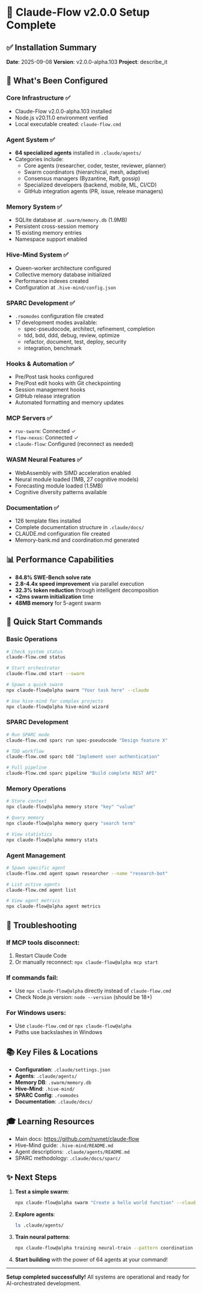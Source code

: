 # 🎉 Claude-Flow v2.0.0 Setup Complete

## ✅ Installation Summary

**Date**: 2025-09-08
**Version**: v2.0.0-alpha.103
**Project**: describe_it

## 🚀 What's Been Configured

### **Core Infrastructure** ✅
- Claude-Flow v2.0.0-alpha.103 installed
- Node.js v20.11.0 environment verified
- Local executable created: `claude-flow.cmd`

### **Agent System** ✅
- **64 specialized agents** installed in `.claude/agents/`
- Categories include:
  - Core agents (researcher, coder, tester, reviewer, planner)
  - Swarm coordinators (hierarchical, mesh, adaptive)
  - Consensus managers (Byzantine, Raft, gossip)
  - Specialized developers (backend, mobile, ML, CI/CD)
  - GitHub integration agents (PR, issue, release managers)

### **Memory System** ✅
- SQLite database at `.swarm/memory.db` (1.9MB)
- Persistent cross-session memory
- 15 existing memory entries
- Namespace support enabled

### **Hive-Mind System** ✅
- Queen-worker architecture configured
- Collective memory database initialized
- Performance indexes created
- Configuration at `.hive-mind/config.json`

### **SPARC Development** ✅
- `.roomodes` configuration file created
- 17 development modes available:
  - spec-pseudocode, architect, refinement, completion
  - tdd, bdd, ddd, debug, review, optimize
  - refactor, document, test, deploy, security
  - integration, benchmark

### **Hooks & Automation** ✅
- Pre/Post task hooks configured
- Pre/Post edit hooks with Git checkpointing
- Session management hooks
- GitHub release integration
- Automated formatting and memory updates

### **MCP Servers** ✅
- `ruv-swarm`: Connected ✓
- `flow-nexus`: Connected ✓
- `claude-flow`: Configured (reconnect as needed)

### **WASM Neural Features** ✅
- WebAssembly with SIMD acceleration enabled
- Neural module loaded (1MB, 27 cognitive models)
- Forecasting module loaded (1.5MB)
- Cognitive diversity patterns available

### **Documentation** ✅
- 126 template files installed
- Complete documentation structure in `.claude/docs/`
- CLAUDE.md configuration file created
- Memory-bank.md and coordination.md generated

## 📊 Performance Capabilities

- **84.8% SWE-Bench solve rate**
- **2.8-4.4x speed improvement** via parallel execution
- **32.3% token reduction** through intelligent decomposition
- **<2ms swarm initialization** time
- **48MB memory** for 5-agent swarm

## 🎯 Quick Start Commands

### Basic Operations
```bash
# Check system status
claude-flow.cmd status

# Start orchestrator
claude-flow.cmd start --swarm

# Spawn a quick swarm
npx claude-flow@alpha swarm "Your task here" --claude

# Use hive-mind for complex projects
npx claude-flow@alpha hive-mind wizard
```

### SPARC Development
```bash
# Run SPARC mode
claude-flow.cmd sparc run spec-pseudocode "Design feature X"

# TDD workflow
claude-flow.cmd sparc tdd "Implement user authentication"

# Full pipeline
claude-flow.cmd sparc pipeline "Build complete REST API"
```

### Memory Operations
```bash
# Store context
npx claude-flow@alpha memory store "key" "value"

# Query memory
npx claude-flow@alpha memory query "search term"

# View statistics
npx claude-flow@alpha memory stats
```

### Agent Management
```bash
# Spawn specific agent
claude-flow.cmd agent spawn researcher --name "research-bot"

# List active agents
claude-flow.cmd agent list

# View agent metrics
npx claude-flow@alpha agent metrics
```

## 🔧 Troubleshooting

### If MCP tools disconnect:
1. Restart Claude Code
2. Or manually reconnect: `npx claude-flow@alpha mcp start`

### If commands fail:
- Use `npx claude-flow@alpha` directly instead of `claude-flow.cmd`
- Check Node.js version: `node --version` (should be 18+)

### For Windows users:
- Use `claude-flow.cmd` or `npx claude-flow@alpha`
- Paths use backslashes in Windows

## 📚 Key Files & Locations

- **Configuration**: `.claude/settings.json`
- **Agents**: `.claude/agents/`
- **Memory DB**: `.swarm/memory.db`
- **Hive-Mind**: `.hive-mind/`
- **SPARC Config**: `.roomodes`
- **Documentation**: `.claude/docs/`

## 🎓 Learning Resources

- Main docs: https://github.com/ruvnet/claude-flow
- Hive-Mind guide: `.hive-mind/README.md`
- Agent descriptions: `.claude/agents/README.md`
- SPARC methodology: `.claude/docs/sparc/`

## ✨ Next Steps

1. **Test a simple swarm**: 
   ```bash
   npx claude-flow@alpha swarm "Create a hello world function" --claude
   ```

2. **Explore agents**:
   ```bash
   ls .claude/agents/
   ```

3. **Train neural patterns**:
   ```bash
   npx claude-flow@alpha training neural-train --pattern coordination
   ```

4. **Start building** with the power of 64 agents at your command!

---

**Setup completed successfully!** All systems are operational and ready for AI-orchestrated development.